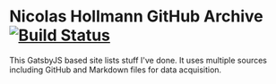 # Nicolas Hollmann GitHub Archive [![Build Status](https://travis-ci.org/NHollmann/nhollmann.github.io.svg?branch=develop)](https://travis-ci.org/NHollmann/nhollmann.github.io)

This GatsbyJS based site lists stuff I've done. It uses multiple sources including GitHub and Markdown files for data acquisition.

